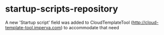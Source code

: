 # startup-scripts-repository
A new 'Startup script' field was added to CloudTemplateTool (http://cloud-template-tool.imperva.com) to accommodate that need
